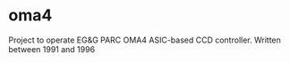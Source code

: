 # oma4
Project to operate EG&amp;G PARC OMA4 ASIC-based CCD controller. Written between 1991 and 1996
